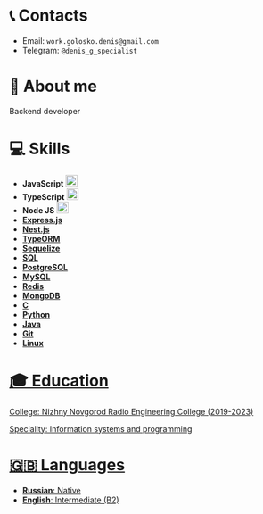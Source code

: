 


# 📞 Contacts

+ Email: `work.golosko.denis@gmail.com`
+ Telegram: `@denis_g_specialist`

# 👤 About me

Backend developer

# 💻 Skills
+ **JavaScript** <a href="https://developer.mozilla.org/en-US/docs/Web/JavaScript" title="JavaScript"><img src="https://github.com/get-icon/geticon/raw/master/icons/javascript.svg" alt="JavaScript" width="21px" height="21px"></a>
+ **TypeScript** <a href="https://www.typescriptlang.org/" title="Typescript"><img src="https://github.com/get-icon/geticon/raw/master/icons/typescript-icon.svg" alt="Typescript" width="21px" height="21px"></a>
+ **Node JS** <a href="https://nodejs.org/" title="Node.js"><img src="https://github.com/get-icon/geticon/raw/master/icons/nodejs-icon.svg" alt="Node.js" width="21px" height="21px">
+ **Express.js**
+ **Nest.js**
+ **TypeORM**
+ **Sequelize**
+ **SQL**
+ **PostgreSQL**
+ **MySQL**
+ **Redis**
+ **MongoDB**
+ **C**
+ **Python**
+ **Java**
+ **Git**
+ **Linux**

# 🎓 Education

College: Nizhny Novgorod Radio Engineering College (2019-2023)

Speciality: Information systems and programming

# 🇬🇧 Languages
+ **Russian**: Native
+ **English**: Intermediate (B2) 
